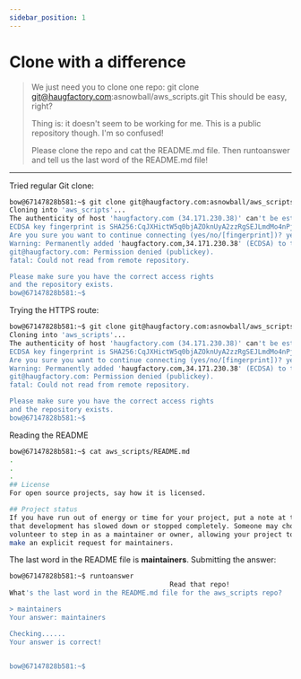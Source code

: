 ```yaml
---
sidebar_position: 1
---
```


# Clone with a difference

> We just need you to clone one repo: git clone git@haugfactory.com:asnowball/aws_scripts.git 
> This should be easy, right?
>
> Thing is: it doesn't seem to be working for me. This is a public repository though. I'm so confused!
> 
> Please clone the repo and cat the README.md file.
> Then runtoanswer and tell us the last word of the README.md file!

****

Tried regular Git clone:

```bash
bow@67147828b581:~$ git clone git@haugfactory.com:asnowball/aws_scripts.git
Cloning into 'aws_scripts'...
The authenticity of host 'haugfactory.com (34.171.230.38)' can't be established.
ECDSA key fingerprint is SHA256:CqJXHictW5q0bjAZOknUyA2zzRgSEJLmdMo4nPj5Tmw.
Are you sure you want to continue connecting (yes/no/[fingerprint])? yes
Warning: Permanently added 'haugfactory.com,34.171.230.38' (ECDSA) to the list of known hosts.
git@haugfactory.com: Permission denied (publickey).
fatal: Could not read from remote repository.

Please make sure you have the correct access rights
and the repository exists.
bow@67147828b581:~$ 
```

Trying the HTTPS route:

```bash
bow@67147828b581:~$ git clone git@haugfactory.com:asnowball/aws_scripts.git
Cloning into 'aws_scripts'...
The authenticity of host 'haugfactory.com (34.171.230.38)' can't be established.
ECDSA key fingerprint is SHA256:CqJXHictW5q0bjAZOknUyA2zzRgSEJLmdMo4nPj5Tmw.
Are you sure you want to continue connecting (yes/no/[fingerprint])? yes
Warning: Permanently added 'haugfactory.com,34.171.230.38' (ECDSA) to the list of known hosts.
git@haugfactory.com: Permission denied (publickey).
fatal: Could not read from remote repository.

Please make sure you have the correct access rights
and the repository exists.
bow@67147828b581:~$ 
```

Reading the README

```bash
bow@67147828b581:~$ cat aws_scripts/README.md 
.
.
.
## License
For open source projects, say how it is licensed.

## Project status
If you have run out of energy or time for your project, put a note at the top of the README saying 
that development has slowed down or stopped completely. Someone may choose to fork your project or 
volunteer to step in as a maintainer or owner, allowing your project to keep going. You can also 
make an explicit request for maintainers.
```

The last word in the README file is **maintainers**. Submitting the answer:

```bash
bow@67147828b581:~$ runtoanswer 
                                        Read that repo!
What's the last word in the README.md file for the aws_scripts repo?

> maintainers
Your answer: maintainers

Checking......
Your answer is correct!


bow@67147828b581:~$ 
```